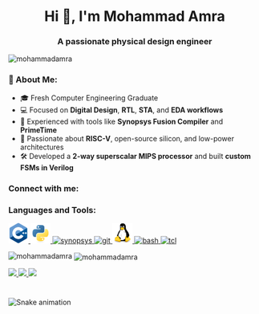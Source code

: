<h1 align="center">Hi 👋, I'm Mohammad Amra</h1>
<h3 align="center">A passionate physical design engineer</h3>

<p align="left"> <img src="https://komarev.com/ghpvc/?username=mohammadamra&label=Profile%20views&color=0e75b6&style=flat" alt="mohammadamra" /> </p>


### 🧠 About Me:

- 🎓 Fresh Computer Engineering Graduate  
- 💻 Focused on **Digital Design**, **RTL**, **STA**, and **EDA workflows**
- 🚀 Experienced with tools like **Synopsys Fusion Compiler** and **PrimeTime**
- 🔬 Passionate about **RISC-V**, open-source silicon, and low-power architectures  
- 🛠️ Developed a **2-way superscalar MIPS processor** and built **custom FSMs in Verilog**

###
<h3 align="left">Connect with me:</h3>
<p align="left">
</p>

<h3 align="left">Languages and Tools:</h3>

<p align="left">
  <!-- C++ -->
  <a href="https://www.w3schools.com/cpp/" target="_blank" rel="noreferrer">
    <img src="https://raw.githubusercontent.com/devicons/devicon/master/icons/cplusplus/cplusplus-original.svg" alt="cplusplus" width="40" height="40"/>
  </a>

  <!-- Python -->
  <a href="https://www.python.org" target="_blank" rel="noreferrer">
    <img src="https://raw.githubusercontent.com/devicons/devicon/master/icons/python/python-original.svg" alt="python" width="40" height="40"/>
  </a>

 
  <!-- Synopsys -->
  <a href="https://www.synopsys.com/" target="_blank" rel="noreferrer">
    <img src="https://cdn.worldvectorlogo.com/logos/synopsys.svg" alt="synopsys" width="40" height="40"/>
  </a>

  <!-- Git -->
  <a href="https://git-scm.com/" target="_blank" rel="noreferrer">
    <img src="https://www.vectorlogo.zone/logos/git-scm/git-scm-icon.svg" alt="git" width="40" height="40"/>
  </a>

  <!-- Linux -->
  <a href="https://www.linux.org/" target="_blank" rel="noreferrer">
    <img src="https://raw.githubusercontent.com/devicons/devicon/master/icons/linux/linux-original.svg" alt="linux" width="40" height="40"/>
  </a>

  <!-- Bash -->
  <a href="https://www.gnu.org/software/bash/" target="_blank" rel="noreferrer">
    <img src="https://www.vectorlogo.zone/logos/gnu_bash/gnu_bash-icon.svg" alt="bash" width="40" height="40"/>
  </a>

  <!-- TCL (EDA scripting) -->
  <a href="https://www.tcl.tk/" target="_blank" rel="noreferrer">
    <img src="https://img.icons8.com/ios-filled/50/000000/code.png" alt="tcl" width="40" height="40"/>
  </a>

 


</p>

<p><img align="left" src="https://github-readme-stats.vercel.app/api/top-langs?username=mohammadamra&show_icons=true&locale=en&layout=compact" alt="mohammadamra" /></p>

<p>&nbsp;<img align="center" src="https://github-readme-stats.vercel.app/api?username=mohammadamra&show_icons=true&locale=en" alt="mohammadamra" /></p>


<div align="left">
  <a href="https://www.linkedin.com/in/mohammadamra/" target="_blank">
    <img src="https://img.shields.io/static/v1?message=LinkedIn&logo=linkedin&label=&color=0077B5&logoColor=white&labelColor=&style=for-the-badge" height="35" />
  </a>
  <a href="mohammadamra00@gmail.com" target="_blank">
    <img src="https://img.shields.io/static/v1?message=Gmail&logo=gmail&label=&color=D14836&logoColor=white&labelColor=&style=for-the-badge" height="35" />
  </a>
  <a href="https://github.com/mohammadamra" target="_blank">
    <img src="https://img.shields.io/static/v1?message=GitHub&logo=github&label=&color=000000&logoColor=white&labelColor=&style=for-the-badge" height="35" />
  </a>
</div>

###

<br clear="both">

<img src="https://i.sstatic.net/tXpJR.gif" alt="Snake animation" />

###
